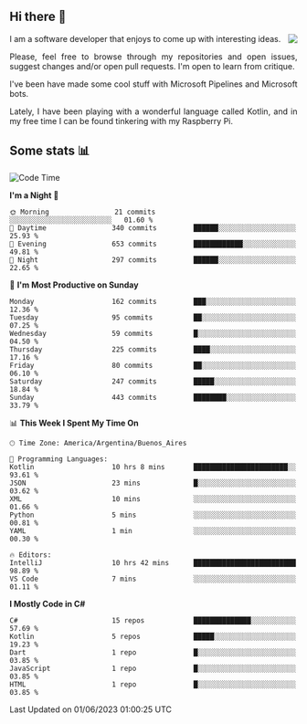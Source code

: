 ## Hi there :slightly_smiling_face:

<img src="https://github-readme-stats.vercel.app/api?username=victorgrycuk&show_icons=true&count_private=true&title_color=F7941E&icon_color=F7941E" align="right">

<p align="justify">
I am a software developer that enjoys to come up with interesting ideas.
<p/>

<p align= "justify">
Please, feel free to browse through my repositories and open issues, suggest changes and/or open pull requests. I'm open to learn from critique.
<p/>


<p align= "justify">
I've been have made some cool stuff with Microsoft Pipelines and Microsoft bots.
<p/>

<p align= "justify">
Lately, I have been playing with a wonderful language called Kotlin, and in my free time I can be found tinkering with my Raspberry Pi.
<p/>

## Some stats :bar_chart:
<!--START_SECTION:waka-->
![Code Time](http://img.shields.io/badge/Code%20Time-1%2C605%20hrs%2043%20mins-blue)

**I'm a Night 🦉** 

```text
🌞 Morning                21 commits          ░░░░░░░░░░░░░░░░░░░░░░░░░   01.60 % 
🌆 Daytime                340 commits         ██████░░░░░░░░░░░░░░░░░░░   25.93 % 
🌃 Evening                653 commits         ████████████░░░░░░░░░░░░░   49.81 % 
🌙 Night                  297 commits         ██████░░░░░░░░░░░░░░░░░░░   22.65 % 
```
📅 **I'm Most Productive on Sunday** 

```text
Monday                   162 commits         ███░░░░░░░░░░░░░░░░░░░░░░   12.36 % 
Tuesday                  95 commits          ██░░░░░░░░░░░░░░░░░░░░░░░   07.25 % 
Wednesday                59 commits          █░░░░░░░░░░░░░░░░░░░░░░░░   04.50 % 
Thursday                 225 commits         ████░░░░░░░░░░░░░░░░░░░░░   17.16 % 
Friday                   80 commits          ██░░░░░░░░░░░░░░░░░░░░░░░   06.10 % 
Saturday                 247 commits         █████░░░░░░░░░░░░░░░░░░░░   18.84 % 
Sunday                   443 commits         ████████░░░░░░░░░░░░░░░░░   33.79 % 
```


📊 **This Week I Spent My Time On** 

```text
🕑︎ Time Zone: America/Argentina/Buenos_Aires

💬 Programming Languages: 
Kotlin                   10 hrs 8 mins       ███████████████████████░░   93.61 % 
JSON                     23 mins             █░░░░░░░░░░░░░░░░░░░░░░░░   03.62 % 
XML                      10 mins             ░░░░░░░░░░░░░░░░░░░░░░░░░   01.66 % 
Python                   5 mins              ░░░░░░░░░░░░░░░░░░░░░░░░░   00.81 % 
YAML                     1 min               ░░░░░░░░░░░░░░░░░░░░░░░░░   00.30 % 

🔥 Editors: 
IntelliJ                 10 hrs 42 mins      █████████████████████████   98.89 % 
VS Code                  7 mins              ░░░░░░░░░░░░░░░░░░░░░░░░░   01.11 % 
```

**I Mostly Code in C#** 

```text
C#                       15 repos            ██████████████░░░░░░░░░░░   57.69 % 
Kotlin                   5 repos             █████░░░░░░░░░░░░░░░░░░░░   19.23 % 
Dart                     1 repo              █░░░░░░░░░░░░░░░░░░░░░░░░   03.85 % 
JavaScript               1 repo              █░░░░░░░░░░░░░░░░░░░░░░░░   03.85 % 
HTML                     1 repo              █░░░░░░░░░░░░░░░░░░░░░░░░   03.85 % 
```




 Last Updated on 01/06/2023 01:00:25 UTC
<!--END_SECTION:waka-->
